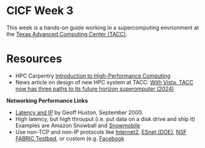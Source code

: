 # CICF Week 3

This week is a hands-on guide working in a supercomputing envrionment at the [Texas Advanced Computing Center (TACC)](https://tacc.utexas.edu/).


# Resources

* HPC Carpentry [Introduction to High-Performance Computing](https://carpentries-incubator.github.io/hpc-intro/)
* News article on design of new HPC system at TACC: [With Vista, TACC now has three paths to its future horizon superomputer (2024)](https://www.nextplatform.com/2024/01/29/with-vista-tacc-now-has-three-paths-to-its-future-horizon-supercomputer/)

**Networking Performance Links**

* [Latency and IP](https://www.potaroo.net/ispcolumn/2000-09-latency.html) by Geoff Huston, September 2000.
* High latency, but high throuput (i.e. put data on a disk drive and ship it) Examples are Amazon Snowball and [Snowmobile](https://aws.amazon.com/snowmobile/)
* Use non-TCP and non-IP protocols like [Internet2](https://internet2.edu/), [ESnet (DOE)](https://www.es.net/), [NSF FABRIC Testbed](https://fabric-testbed.net/), or custom (e.g. [Facebook](https://engineering.fb.com/category/networking-traffic/)

